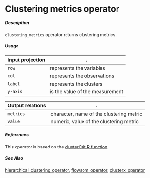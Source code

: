 # Clustering metrics operator

##### Description

`clustering_metrics` operator returns clustering metrics.

##### Usage

Input projection|.
---|---
`row`   | represents the variables
`col`   | represents the observations
`label`   | represents the clusters
`y-axis`| is the value of the measurement

Output relations|.
---|---
`metrics`        | character, name of the clustering metric
`value`        | numeric, value of the clustering metric

##### References

This operator is based on the [clusterCrit R function](https://www.rdocumentation.org/packages/clusterCrit/versions/1.2.8/topics/clusterCrit).

##### See Also

[hierarchical_clustering_operator](https://github.com/tercen/hierarchical_clustering_operator), [flowsom_operator](https://github.com/tercen/flowsom_operator), [clusterx_operator](https://github.com/tercen/clusterx_operator)
